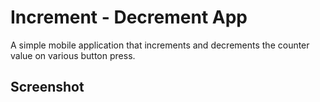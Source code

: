 # Increment - Decrement App
A simple mobile application that increments and decrements the counter value on various button press.

## Screenshot
[](https://raw.githubusercontent.com/AbhayVAshokan/TinkerHub-Learn-From-Home/master/Task%20%231/Screenshot.jpg)
